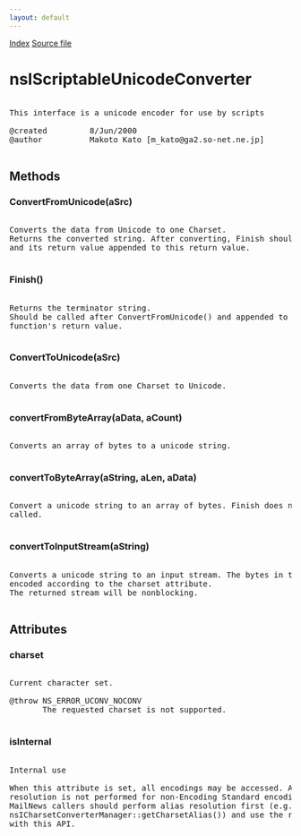 ```yaml
---
layout: default
---
```

<div id='links'><a href="../index.html">Index</a>
<a href="http://dxr.mozilla.org/mozilla-central/source/intl/uconv/nsIScriptableUConv.idl">Source file</a>
</div>

# nsIScriptableUnicodeConverter #
<pre>  
This interface is a unicode encoder for use by scripts  
  
@created         8/Jun/2000  
@author          Makoto Kato [m_kato@ga2.so-net.ne.jp]  
  
</pre>
## Methods ##

### ConvertFromUnicode(aSrc) ###
<pre>  
Converts the data from Unicode to one Charset.  
Returns the converted string. After converting, Finish should be called  
and its return value appended to this return value.  
  
</pre>
### Finish() ###
<pre>  
Returns the terminator string.  
Should be called after ConvertFromUnicode() and appended to that  
function's return value.  
  
</pre>
### ConvertToUnicode(aSrc) ###
<pre>  
Converts the data from one Charset to Unicode.  
  
</pre>
### convertFromByteArray(aData, aCount) ###
<pre>  
Converts an array of bytes to a unicode string.  
  
</pre>
### convertToByteArray(aString, aLen, aData) ###
<pre>  
Convert a unicode string to an array of bytes. Finish does not need to be  
called.  
  
</pre>
### convertToInputStream(aString) ###
<pre>  
Converts a unicode string to an input stream. The bytes in the stream are  
encoded according to the charset attribute.  
The returned stream will be nonblocking.  
  
</pre>
## Attributes ##

### charset ###
<pre>  
Current character set.  
  
@throw NS_ERROR_UCONV_NOCONV  
       The requested charset is not supported.  
  
</pre>
### isInternal ###
<pre>  
Internal use  
  
When this attribute is set, all encodings may be accessed. Alias  
resolution is not performed for non-Encoding Standard encodings.  
MailNews callers should perform alias resolution first (e.g. using  
nsICharsetConverterManager::getCharsetAlias()) and use the result  
with this API.  
  
</pre>